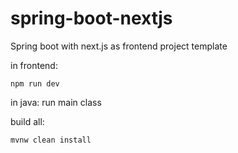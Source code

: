 # spring-boot-nextjs

Spring boot with next.js as frontend project template

in frontend:

`npm run dev`

in java: run main class

build all:

`mvnw clean install`